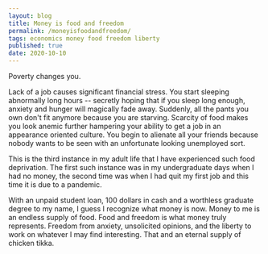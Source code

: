 ```yaml
---
layout: blog
title: Money is food and freedom
permalink: /moneyisfoodandfreedom/
tags: economics money food freedom liberty
published: true
date: 2020-10-10
---
```


Poverty changes you.

Lack of a job causes significant financial stress. You start sleeping abnormally long hours -- secretly hoping that if you sleep long enough, anxiety and hunger will magically fade away. Suddenly, all the pants you own don't fit anymore because you are starving. Scarcity of food makes you look anemic further hampering your ability to get a job in an appearance oriented culture. You begin to alienate all your friends because nobody wants to be seen with an unfortunate looking unemployed sort.

This is the third instance in my adult life that I have experienced such food deprivation. The first such instance was in my undergraduate days when I had no money, the second time was when I had quit my first job and this time it is due to a pandemic.

With an unpaid student loan, 100 dollars in cash and a worthless graduate degree to my name, I guess I recognize what money is now. Money to me is an endless supply of food. Food and freedom is what money truly represents. Freedom from anxiety, unsolicited opinions, and the liberty to work on whatever I may find interesting. That and an eternal supply of chicken tikka.
